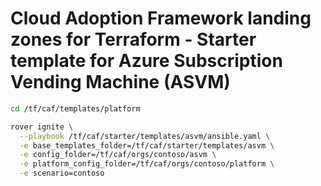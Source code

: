 # Cloud Adoption Framework landing zones for Terraform - Starter template for Azure Subscription Vending Machine (ASVM)


```bash
cd /tf/caf/templates/platform

rover ignite \
  --playbook /tf/caf/starter/templates/asvm/ansible.yaml \
  -e base_templates_folder=/tf/caf/starter/templates/asvm \
  -e config_folder=/tf/caf/orgs/contoso/asvm \
  -e platform_config_folder=/tf/caf/orgs/contoso/platform \
  -e scenario=contoso

```
